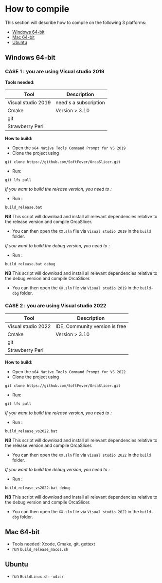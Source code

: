 # How to compile

  This section will describe how to compile on the following 3 platforms:

  - [Windows 64-bit](#windows-64-bit)
  - [Mac 64-bit](#mac-64-bit)
  - [Ubuntu](#ubuntu)
## Windows 64-bit  

### CASE 1 : you are using Visual studio 2019

  **Tools needed:**

  | Tool | Description |
  |---|---|
  | Visual studio 2019 | need's a subscription |
  | Cmake | Version > 3.10|
  | git ||
  | Strawberry Perl ||


  **How to build:**

  - Open the `x64 Native Tools Command Prompt for VS 2019`
  - Clone the project using 
  ```
  git clone https://github.com/SoftFever/OrcaSlicer.git
  ```
  - Run:
  ```
  git lfs pull
  ```

  *If you want to build the release version, you need to :*

  - Run :
  ```
  build_release.bat
  ```
  **NB** This script will download and install all relevant dependencies relative to the release version and compile OrcaSlicer.
  - You can then open the `XX.sln` file via `Visual studio 2019` in the `build` folder.

  *If you want to build the debug version, you need to :*

  - Run :
  ```
  build_release.bat debug
  ```
  **NB** This script will download and install all relevant dependencies relative to the debug version and compile OrcaSlicer.
  - You can then open the `XX.sln` file via `Visual studio 2019` in the `build-dbg` folder.

### CASE 2 : you are using Visual studio 2022

  | Tool | Description |
  |---|---|
  | Visual studio 2022 | IDE, Community version is free |
  | Cmake | Version > 3.10 |
  | git | |
  | Strawberry Perl | |

 **How to build:**

  - Open the `x64 Native Tools Command Prompt for VS 2022`
  - Clone the project using 
  ```
  git clone https://github.com/SoftFever/OrcaSlicer.git
  ```
  - Run:
  ```
  git lfs pull
  ```

  *If you want to build the release version, you need to :*

  - Run :
  ```
  build_release_vs2022.bat
  ```
  **NB** This script will download and install all relevant dependencies relative to the release version and compile OrcaSlicer.
  - You can then open the `XX.sln` file via `Visual studio 2022` in the `build` folder.

  *If you want to build the debug version, you need to :*

  - Run :
  ```
  build_release_vs2022.bat debug
  ```
  **NB** This script will download and install all relevant dependencies relative to the debug version and compile OrcaSlicer.
  - You can then open the `XX.sln` file via `Visual studio 2022` in the `build-dbg` folder.

## Mac 64-bit  
  - Tools needed: Xcode, Cmake, git, gettext
  - run `build_release_macos.sh`

## Ubuntu  
  - run `BuildLinux.sh -udisr`